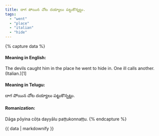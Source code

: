 ```yaml
---
title: దాగ పోయిన చోట దయ్యాలు పట్టుకొన్నట్టు.
tags:
  - "went"
  - "place"
  - "italian"
  - "hide"
---
```


{% capture data %}
#### Meaning in English:
The devils caught him in the place he went to hide in.
One ill calls another. (Italian.)[1]

#### Meaning in Telugu:
దాగ పోయిన చోట దయ్యాలు పట్టుకొన్నట్టు.

#### Romanization:
Dāga pōyina cōṭa dayyālu paṭṭukonnaṭṭu.
{% endcapture %}

{{ data | markdownify }}

